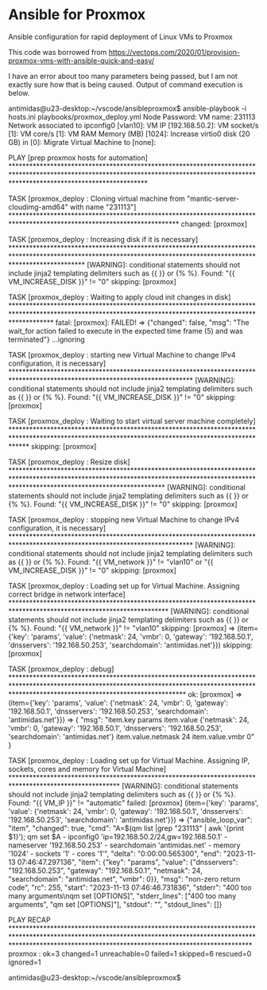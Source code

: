# Ansible for Proxmox
Ansible configuration for rapid deployment of Linux VMs to Proxmox

This code was borrowed from https://vectops.com/2020/01/provision-proxmox-vms-with-ansible-quick-and-easy/

I have an error about too many parameters being passed, but I am not exactly sure how that is being caused.  Output of command execution is below.

antimidas@u23-desktop:~/vscode/ansibleproxmox$ ansible-playbook -i hosts.ini playbooks/proxmox_deploy.yml 
Node Password: 
VM name: 231113
Network associated to ipconfig0 [vlan10]: 
VM IP [192.168.50.2]: 
VM socket/s [1]: 
VM core/s [1]: 
VM RAM Memory (MB) [1024]: 
Increase virtio0 disk (20 GB) in [0]: 
Migrate Virtual Machine to [none]: 

PLAY [prep proxmox hosts for automation] **************************************************************************************************************************************************************************************

TASK [proxmox_deploy : Cloning virtual machine from "mantic-server-cloudimg-amd64" with name "231113"] ************************************************************************************************************************
changed: [proxmox]

TASK [proxmox_deploy : Increasing disk if it is necessary] ********************************************************************************************************************************************************************
[WARNING]: conditional statements should not include jinja2 templating delimiters such as {{ }} or {% %}. Found: "{{ VM_INCREASE_DISK }}" != "0"
skipping: [proxmox]

TASK [proxmox_deploy : Waiting to apply cloud init changes in disk] ***********************************************************************************************************************************************************
fatal: [proxmox]: FAILED! => {"changed": false, "msg": "The wait_for action failed to execute in the expected time frame (5) and was terminated"}
...ignoring

TASK [proxmox_deploy : starting new Virtual Machine to change IPv4 configuration, it is necessary] ****************************************************************************************************************************
[WARNING]: conditional statements should not include jinja2 templating delimiters such as {{ }} or {% %}. Found: "{{ VM_INCREASE_DISK }}" != "0"
skipping: [proxmox]

TASK [proxmox_deploy : Waiting to start virtual server machine completely] ****************************************************************************************************************************************************
skipping: [proxmox]

TASK [proxmox_deploy : Resize disk] *******************************************************************************************************************************************************************************************
[WARNING]: conditional statements should not include jinja2 templating delimiters such as {{ }} or {% %}. Found: "{{ VM_INCREASE_DISK }}" != "0"
skipping: [proxmox]

TASK [proxmox_deploy : stopping new Virtual Machine to change IPv4 configuration, it is necessary] ****************************************************************************************************************************
[WARNING]: conditional statements should not include jinja2 templating delimiters such as {{ }} or {% %}. Found: "{{ VM_network }}" != "vlan10" or "{{ VM_INCREASE_DISK }}" != "0"
skipping: [proxmox]

TASK [proxmox_deploy : Loading set up for Virtual Machine. Assigning correct bridge in network interface] *********************************************************************************************************************
[WARNING]: conditional statements should not include jinja2 templating delimiters such as {{ }} or {% %}. Found: "{{ VM_network }}" != "vlan10"
skipping: [proxmox] => (item={'key': 'params', 'value': {'netmask': 24, 'vmbr': 0, 'gateway': '192.168.50.1', 'dnsservers': '192.168.50.253', 'searchdomain': 'antimidas.net'}}) 
skipping: [proxmox]

TASK [proxmox_deploy : debug] *************************************************************************************************************************************************************************************************
ok: [proxmox] => (item={'key': 'params', 'value': {'netmask': 24, 'vmbr': 0, 'gateway': '192.168.50.1', 'dnsservers': '192.168.50.253', 'searchdomain': 'antimidas.net'}}) => {
    "msg": "item.key params item.value {'netmask': 24, 'vmbr': 0, 'gateway': '192.168.50.1', 'dnsservers': '192.168.50.253', 'searchdomain': 'antimidas.net'} item.value.netmask 24 item.value.vmbr 0"
}

TASK [proxmox_deploy : Loading set up for Virtual Machine. Assigning IP, sockets, cores and memory for Virtual Machine] *******************************************************************************************************
[WARNING]: conditional statements should not include jinja2 templating delimiters such as {{ }} or {% %}. Found: "{{ VM_IP }}" != "automatic"
failed: [proxmox] (item={'key': 'params', 'value': {'netmask': 24, 'vmbr': 0, 'gateway': '192.168.50.1', 'dnsservers': '192.168.50.253', 'searchdomain': 'antimidas.net'}}) => {"ansible_loop_var": "item", "changed": true, "cmd": "A=$(qm list |grep \"231113\" | awk '{print $1}'); qm set $A - ipconfig0 'ip=192.168.50.2/24,gw=192.168.50.1' - nameserver '192.168.50.253' - searchdomain 'antimidas.net' - memory '1024' - sockets '1' - cores '1'", "delta": "0:00:00.565300", "end": "2023-11-13 07:46:47.297136", "item": {"key": "params", "value": {"dnsservers": "192.168.50.253", "gateway": "192.168.50.1", "netmask": 24, "searchdomain": "antimidas.net", "vmbr": 0}}, "msg": "non-zero return code", "rc": 255, "start": "2023-11-13 07:46:46.731836", "stderr": "400 too many arguments\nqm set <vmid> [OPTIONS]", "stderr_lines": ["400 too many arguments", "qm set <vmid> [OPTIONS]"], "stdout": "", "stdout_lines": []}

PLAY RECAP ********************************************************************************************************************************************************************************************************************
proxmox                    : ok=3    changed=1    unreachable=0    failed=1    skipped=6    rescued=0    ignored=1   

antimidas@u23-desktop:~/vscode/ansibleproxmox$ 
